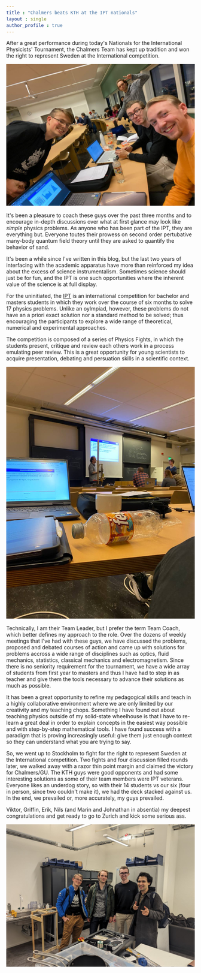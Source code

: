 ```yaml
---
title : "Chalmers beats KTH at the IPT nationals"
layout : single
author_profile : true
---
```


After a great performance during today's Nationals for the International Physicists' Tournament, the Chalmers Team has kept up tradition and won the right to represent Sweden at the International competition.

![Having a blast while clocking a collective 8 hours of sleep](../assets/images/chalmers_Team.jpg)

It's been a pleasure to coach these guys over the past three months and to encourage in-depth discussions over what at first glance may look like *simple* physics problems. As anyone who has been part of the IPT, they are everything but. Everyone toutes their prowess on second order pertubative many-body quantum field theory until they are asked to quantify the behavior of sand.

It's been a while since I've written in this blog, but the last two years of interfacing with the academic apparatus have more than reinforced my idea about the excess of science instrumentalism. Sometimes science should just be for fun, and the IPT is one such opportunities where the inherent value of the science is at full display.

For the uninitiated, the [IPT](iptnet.info) is an international competition for bachelor and masters students in which they work over the course of six months to solve 17 physics problems. Unlike an oylmpiad, however, these problems do not have an a priori exact solution nor a standard method to be solved; thus encouraging the participants to explore a wide range of theoretical, numerical and experimental approaches. 

The competition is composed of a series of Physics Fights, in which the students present, critique and review each others work in a process emulating peer review. This is a great opportunity for young scientists to acquire presentation, debating and persuation skills in a scientific context. 

![Nils about to smack some serious turbulence](../assets/images/fight_1.jpg)

Technically, I am their Team Leader, but I prefer the term Team Coach, which better defines my approach to the role. Over the dozens of weekly meetings that I've had with these guys, we have discussed the problems, proposed and debated courses of action and came up with solutions for problems accross a wide range of disciplines such as optics, fluid mechanics, statistics, classical mechanics and electromagnetism. Since there is no seniority requirement for the tournament, we have a wide array of students from first year to masters and thus I have had to step in as teacher and give them the tools necessary to advance their solutions as much as possible.

It has been a great opportunity to refine my pedagogical skills and teach in a highly collaborative environment where we are only limited by our creativity and my teaching chops. Something I have found out about teaching physics outside of my solid-state wheelhouse is that I have to re-learn a great deal in order to explain concepts in the easiest way possible and with step-by-step mathematical tools. I have found success with a paradigm that is proving increasingly useful: give them just enough context so they can understand what you are trying to say.

So, we went up to Stockholm to fight for the right to represent Sweden at the International competition. Two fights and four discussion filled rounds later, we walked away with a razor thin point margin and claimed the victory for Chalmers/GU. The KTH guys were good opponents and had some interesting solutions as some of their team members were IPT veterans. Everyone likes an underdog story, so with their 14 students vs our six (four in person, since two couldn't make it), we had the deck stacked against us. In the end, we prevailed or, more accurately, my guys prevailed.

Viktor, Griffin, Erik, Nils (and Marin and Johnathan in absentia) my deepest congratulations and get ready to go to Zurich and kick some serious ass.

![Post victory photo](../assets/images/winning_faces.jpg)
